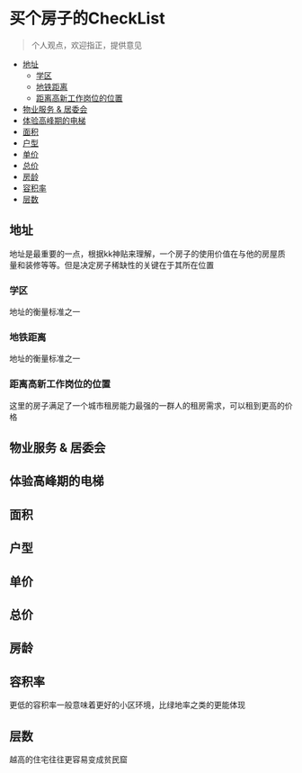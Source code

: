 # 买个房子的CheckList
> 个人观点，欢迎指正，提供意见

<!-- vim-markdown-toc GitLab -->

* [地址](#地址)
    * [学区](#学区)
    * [地铁距离](#地铁距离)
    * [距离高新工作岗位的位置](#距离高新工作岗位的位置)
* [物业服务 & 居委会](#物业服务-居委会)
* [体验高峰期的电梯](#体验高峰期的电梯)
* [面积](#面积)
* [户型](#户型)
* [单价](#单价)
* [总价](#总价)
* [房龄](#房龄)
* [容积率](#容积率)
* [层数](#层数)

<!-- vim-markdown-toc -->


## 地址

地址是最重要的一点，根据kk神贴来理解，一个房子的使用价值在与他的房屋质量和装修等等。但是决定房子稀缺性的关键在于其所在位置

### 学区

地址的衡量标准之一

### 地铁距离

地址的衡量标准之一

### 距离高新工作岗位的位置

这里的房子满足了一个城市租房能力最强的一群人的租房需求，可以租到更高的价格 

## 物业服务 & 居委会

## 体验高峰期的电梯

## 面积

## 户型

## 单价

## 总价

## 房龄

## 容积率

更低的容积率一般意味着更好的小区环境，比绿地率之类的更能体现

## 层数

越高的住宅往往更容易变成贫民窟
